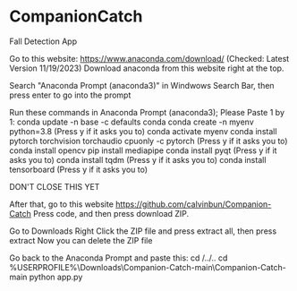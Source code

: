 # CompanionCatch
Fall Detection App

Go to this website: https://www.anaconda.com/download/ (Checked: Latest Version 11/19/2023)
Download anaconda from this website right at the top.

Search "Anaconda Prompt (anaconda3)" in Windwows Search Bar, then press enter to go into the prompt

Run these commands in Anaconda Prompt (anaconda3); Please Paste 1 by 1:
conda update -n base -c defaults conda
conda create -n myenv python=3.8                                          (Press y if it asks you to)
conda activate myenv
conda install pytorch torchvision torchaudio cpuonly -c pytorch           (Press y if it asks you to)
conda install opencv
pip install mediapipe
conda install pyqt                                                        (Press y if it asks you to)
conda install tqdm                                                        (Press y if it asks you to)
conda install tensorboard                                                 (Press y if it asks you to)

DON'T CLOSE THIS YET

After that, go to this website https://github.com/calvinbun/Companion-Catch
Press code, and then press download ZIP.

Go to Downloads
Right Click the ZIP file and press extract all, then press extract
Now you can delete the ZIP file

Go back to the Anaconda Prompt and paste this:
cd /../..
cd %USERPROFILE%\Downloads\Companion-Catch-main\Companion-Catch-main
python app.py
